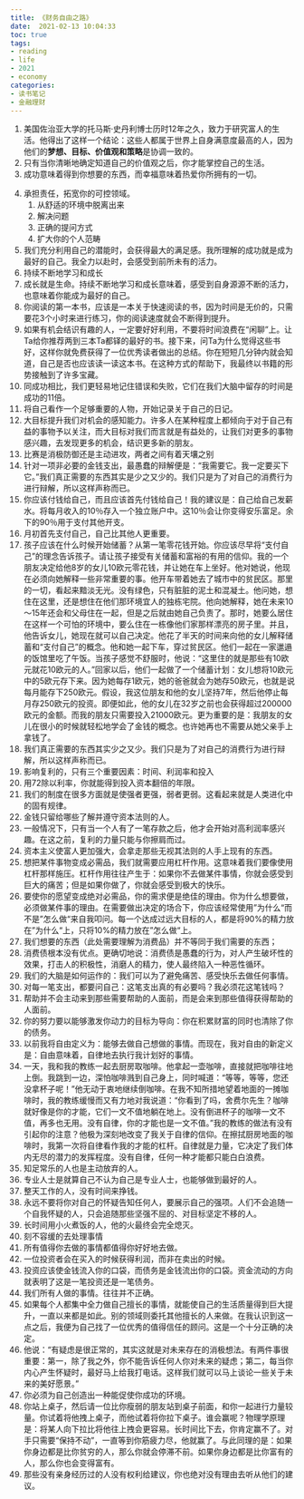 ```yaml
---
title: 《财务自由之路》
date:  2021-02-13 10:04:33
toc: true
tags: 
- reading
- life
- 2021
- economy
categories:
- 读书笔记
- 金融理财
---
```


1. 美国佐治亚大学的托马斯·史丹利博士历时12年之久，致力于研究富人的生活。他得出了这样一个结论：这些人都属于世界上自身满意度最高的人，因为他们的**梦想、目标、价值观和策略**是协调一致的。
2. 只有当你清晰地确定知道自己的价值观之后，你才能掌控自己的生活。
3. 成功意味着得到你想要的东西，而幸福意味着热爱你所拥有的一切。
<!-- more -->
4. 承担责任，拓宽你的可控领域。
   1. 从舒适的环境中脱离出来
   2. 解决问题
   3. 正确的提问方式
   4. 扩大你的个人范畴
5. 我们充分利用自己的潜能时，会获得最大的满足感。我所理解的成功就是成为最好的自己。我全力以赴时，会感受到前所未有的活力。
6. 持续不断地学习和成长
7. 成长就是生命。持续不断地学习和成长意味着，感受到自身源源不断的活力，也意味着你能成为最好的自己。
8. 你阅读的第一本书，应该是一本关于快速阅读的书，因为时间是无价的，只需要花3个小时来进行练习，你的阅读速度就会不断得到提升。
9. 如果有机会结识有趣的人，一定要好好利用，不要将时间浪费在“闲聊”上。让Ta给你推荐两到三本Ta都铎的最好的书。接下来，问Ta为什么觉得这些书好，这样你就免费获得了一位优秀读者做出的总结。你在短短几分钟内就会知道，自己是否也应该读一读这本书。在这种方式的帮助下，我最终以书籍的形势接触到了许多宝藏。
10. 同成功相比，我们更轻易地记住错误和失败，它们在我们大脑中留存的时间是成功的11倍。
11. 将自己看作一个足够重要的人物，开始记录关于自己的日记。
12. 大目标提升我们对机会的感知能力。许多人在某种程度上都倾向于对于自己有益的事物予以关注，而大目标对我们而言就是有益处的，让我们对更多的事物感兴趣，去发现更多的机会，结识更多新的朋友。
13. 比赛是消极防御还是主动进攻，两者之间有着天壤之别
14. 针对一项非必要的金钱支出，最愚蠢的辩解便是：“我需要它。我一定要买下它。”我们真正需要的东西其实是少之又少的。我们只是为了对自己的消费行为进行辩解，所以这样声称而已。
15. 你应该付钱给自己，而且应该首先付钱给自己！我的建议是：自己给自己发薪水。将每月收入的10％存入一个独立账户中。这10％会让你变得安乐富足。余下的90％用于支付其他开支。
16. 月初首先支付自己，自己比其他人更重要。
17. 孩子应该在什么时候开始储蓄？从第一笔零花钱开始。你应该尽早将“支付自己”的理念告诉孩子。请让孩子接受有关储蓄和富裕的有用的信仰。我的一个朋友决定给他8岁的女儿10欧元零花钱，并让她在车上坐好。他对她说，他现在必须向她解释一些非常重要的事。他开车带着她去了城市中的贫民区。那里的一切，看起来黯淡无光。没有绿色，只有脏脏的泥土和混凝土。他问她，想住在这里，还是想住在他们那环境宜人的独栋宅院。他向她解释，她在未来10～15年还会和父母住在一起，但是之后就由她自己负责了。那时，她要么居住在这样一个可怕的环境中，要么住在一栋像他们家那样漂亮的房子里。并且，他告诉女儿，她现在就可以自己决定。他花了半天的时间来向他的女儿解释储蓄和“支付自己”的概念。他和她一起下车，穿过贫民区。他们一起在一家邋遢的饭馆里吃了午饭。当孩子感觉不舒服时，他说：“这里住的就是那些有10欧元就花10欧元的人。”回家以后，他们一起做了一个储蓄计划：女儿想将10欧元中的5欧元存下来。因为她每存1欧元，她的爸爸就会为她存50欧元，也就是说每月能存下250欧元。假设，我这位朋友和他的女儿坚持7年，然后他停止每月存250欧元的投资。即便如此，他的女儿在32岁之前也会获得超过200000欧元的金额。而我的朋友只需要投入21000欧元。更为重要的是：我朋友的女儿在很小的时候就轻松地学会了金钱的概念。也许她再也不需要从她父亲手上拿钱了。
18. 我们真正需要的东西其实少之又少。我们只是为了对自己的消费行为进行辩解，所以这样声称而已。
19. 影响复利的，只有三个重要因素：时间、利润率和投入
20. 用72除以利率，你就能得到投入资本翻倍的年限。
21. 我们的制度在很多方面就是使强者更强，弱者更弱。这看起来就是人类进化中的固有规律。
22. 金钱只留给哪些了解并遵守资本法则的人。
23. 一般情况下，只有当一个人有了一笔存款之后，他才会开始对高利润率感兴趣。在这之前，复利的力量只能与你擦肩而过。
24. 资本主义使富人更加强大，会拿走那些无视其法则的人手上现有的东西。
13. 想把某件事物变成必需品，我们就需要应用杠杆作用。这意味着我们要像使用杠杆那样施压。杠杆作用往往产生于：如果你不去做某件事情，你就会感受到巨大的痛苦；但是如果你做了，你就会感受到极大的快乐。
14. 要使你的愿望变成绝对必需品，你的需求便是绝佳的理由。你为什么想要做，必须做某件事的理由。在需要做出决定的场合下，你应该经常使用”为什么“而不是”怎么做“来自我叩问。每一个达成过远大目标的人，都是将90%的精力放在”为什么“上，只将10%的精力放在”怎么做“上。
15. 我们想要的东西（此处需要理解为消费品）并不等同于我们需要的东西；
16. 消费债根本没有优点。更确切地说：消费债是愚蠢的行为，对人产生破坏性的效果，打击人的积极性，消磨人的精力，使人最终陷入一种恶性循环。
17. 我们的大脑是如何运作的：我们可以为了避免痛苦、感受快乐去做任何事情。
18. 对每一笔支出，都要问自己：这笔支出真的有必要吗？我必须花这笔钱吗？
19. 帮助并不会主动来到那些需要帮助的人面前，而是会来到那些值得获得帮助的人面前。
20. 你的努力要以能够激发你动力的目标为导向：你在积累财富的同时也清除了你的债务。
21. 以前我将自由定义为：能够去做自己想做的事情。而现在，我对自由的新定义是：自由意味着，自律地去执行我计划好的事情。
22. 一天，我和我的教练一起去厨房取咖啡。他拿起一壶咖啡，直接就把咖啡往地上倒。我跳到一边，深怕咖啡溅到自己身上，同时喊道：“等等，等等，您还没拿杯子呢！”他无动于衷地继续倒咖啡。在我不知所措地望着地面的一摊咖啡时，我的教练缓慢而又有力地对我说道：“你看到了吗，舍费尔先生？咖啡就好像是你的才能，它们一文不值地躺在地上。没有倒进杯子的咖啡一文不值，再多也无用。没有自律，你的才能也是一文不值。”我的教练的做法有没有引起你的注意？他极为深刻地改变了我关于自律的信仰。在擦拭厨房地面的咖啡时，我第一次将自律看作我的才能的杠杆。自律就是力量，它决定了我们体内无尽的潜力的发挥程度。没有自律，任何一种才能都只能白白浪费。
23. 知足常乐的人也是主动放弃的人。
24. 专业人士是就算自己不认为自己是专业人士，也能够做到最好的人。
25. 整天工作的人，没有时间来挣钱。
26. 永远不要将你对自己的怀疑告知任何人，要展示自己的强项。人们不会追随一个自我怀疑的人，只会追随那些坚强不屈的、对目标坚定不移的人。
27. 长时间用小火煮饭的人，他的火最终会完全熄灭。
28. 刻不容缓的去处理事情
29. 所有值得你去做的事情都值得你好好地去做。
30. 一位投资者会在买入的时候获得利润，而非在卖出的时候。
43. 投资应该使金钱流入你的口袋，而债务是金钱流出你的口袋。资金流动的方向就表明了这是一笔投资还是一笔债务。
44. 我们所有人做的事情。往往并不正确。
45. 如果每个人都集中全力做自己擅长的事情，就能使自己的生活质量得到巨大提升，一直以来都是如此。别的领域则委托其他擅长的人来做。在我认识到这一点之后，我便为自己找了一位优秀的值得信任的顾问。这是一个十分正确的决定。
46. 他说：“有疑虑是很正常的，其实这就是对未来存在的消极想法。有两件事很重要：第一，除了我之外，你不能告诉任何人你对未来的疑虑；第二，每当你内心产生怀疑时，最好马上给我打电话。这样我们就可以马上谈论一些关于未来的美好愿景。”
47. 你必须为自己创造出一种能促使你成功的环境。
48. 你站上桌子，然后请一位比你瘦弱的朋友站到桌子前面，和你一起进行力量较量。你试着将他拽上桌子，而他试着将你拉下桌子。谁会赢呢？物理学原理是：将某人向下拉比将他往上拽会更容易。长时间比下去，你肯定赢不了。对手只需要“保持不动”，一直等到你筋疲力尽，他就赢了。与此同理的是：如果你身边都是比你贫穷的人，那么你就会停滞不前。如果你身边都是比你富有的人，那么你也会变得富有。
49. 那些没有亲身经历过的人没有权利给建议，你也绝对没有理由去听从他们的建议。

